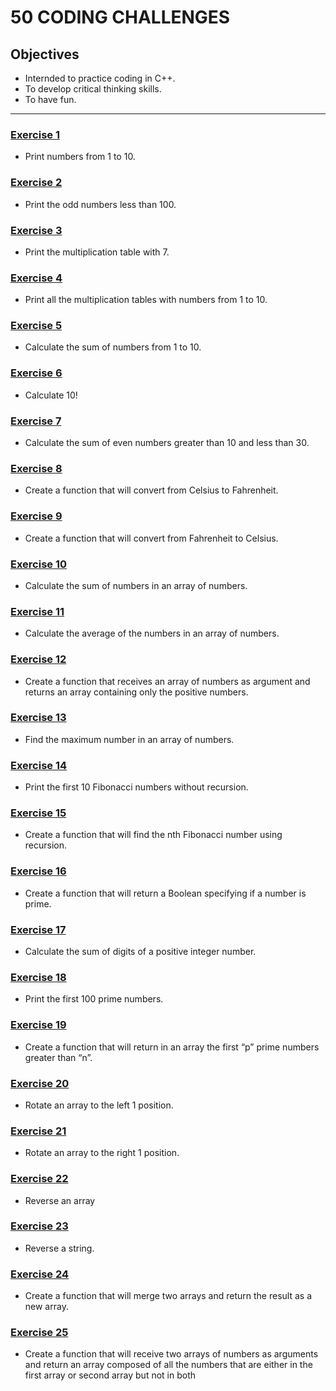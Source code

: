 # 50 CODING CHALLENGES

## Objectives
* Internded to practice coding in C++.
* To develop critical thinking skills.
* To have fun.

---

### [Exercise 1](./exercise_01.cpp)
* Print numbers from 1 to 10.

### [Exercise 2](./exercise_02.cpp)
* Print the odd numbers less than 100.

### [Exercise 3](./exercise_03.cpp)
* Print the multiplication table with 7.

### [Exercise 4](./exercise_04.cpp)
* Print all the multiplication tables with numbers from 1 to 10.

### [Exercise 5](./exercise_05.cpp)
* Calculate the sum of numbers from 1 to 10.

### [Exercise 6](./exercise_06.cpp)
* Calculate 10!

### [Exercise 7](./exercise_07.cpp)
* Calculate the sum of even numbers greater than 10 and less than 30.

### [Exercise 8](./exercise_08.cpp)
* Create a function that will convert from Celsius to Fahrenheit.

### [Exercise 9](./exercise_09.cpp)
* Create a function that will convert from Fahrenheit to Celsius.

### [Exercise 10](./exercise_10.cpp)
* Calculate the sum of numbers in an array of numbers.

### [Exercise 11](./exercise_11.cpp)
* Calculate the average of the numbers in an array of numbers.

### [Exercise 12](./exercise_12.cpp)
* Create a function that receives an array of numbers as argument and returns an array containing only the positive numbers.

### [Exercise 13](./exercise_13.cpp)
* Find the maximum number in an array of numbers.

### [Exercise 14](./exercise_14.cpp)
* Print the first 10 Fibonacci numbers without recursion.

### [Exercise 15](./exercise_15.cpp)
* Create a function that will find the nth Fibonacci number using recursion.

### [Exercise 16](./exercise_16.cpp)
* Create a function that will return a Boolean specifying if a number is prime.

### [Exercise 17](./exercise_17.cpp)
* Calculate the sum of digits of a positive integer number.

### [Exercise 18](./exercise_18.cpp)
* Print the first 100 prime numbers.

### [Exercise 19](./exercise_19.cpp)
* Create a function that will return in an array the first “p” prime numbers
greater than “n”.

### [Exercise 20](./exercise_20.cpp)
* Rotate an array to the left 1 position.

### [Exercise 21](./exercise_21.cpp)
* Rotate an array to the right 1 position.

### [Exercise 22](./exercise_22.cpp)
* Reverse an array

### [Exercise 23](./exercise_23.cpp)
* Reverse a string.

### [Exercise 24](./exercise_24.cpp)
* Create a function that will merge two arrays and return the result as a new array.

### [Exercise 25](./exercise_25.cpp)
* Create a function that will receive two arrays of numbers as arguments and return an array composed of all the numbers that are either in the first array or second array but not in both
